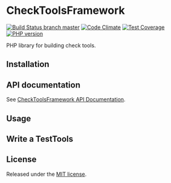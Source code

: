 # CheckToolsFramework
[![Build Status branch master](https://travis-ci.org/llaumgui/CheckToolsFramework.svg?branch=master)](https://travis-ci.org/llaumgui/CheckToolsFramework) [![Code Climate](https://codeclimate.com/github/llaumgui/CheckToolsFramework/badges/gpa.svg)](https://codeclimate.com/github/llaumgui/CheckToolsFramework) [![Test Coverage](https://codeclimate.com/github/llaumgui/CheckToolsFramework/badges/coverage.svg)](https://codeclimate.com/github/llaumgui/CheckToolsFramework/coverage) [![PHP version](https://badge.fury.io/ph/llaumgui%2Fllaumgui%2Fcheck-tools-framework.svg)](https://packagist.org/packages/llaumgui/check-tools-framework)

PHP library for building check tools.


## Installation


## API documentation
See [CheckToolsFramework API Documentation](https://llaumgui.github.io/CheckToolsFramework/).


## Usage


## Write a TestTools


## License
Released under the [MIT license](http://www.opensource.org/licenses/MIT).

